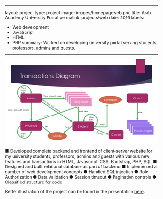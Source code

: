 
---
layout: project
type: project
image: images/homepageweb.png
title: Arab Academy University Portal
permalink: projects/web
date: 2016
labels:
  - Web development
  - JavaScript
  - HTML
  - PHP
summary: Worked on developing university portal serving students, professors, admins and guests.
---

<img class="ui large centre floated rounded image" src="../images/blockdiagramweb.png">

■ Developed complete backend and frontend of client-server website for my university students, professors, admins and guests      with various new features and transactions in HTML, Javascript, CSS, Bootstrap, PHP, SQL
■ Designed and built relational database as part of backend
■ Implemented a number of web development concepts
  ● Handled SQL injection
  ● Role Authorization
  ● Data Validation
  ● Session timeout
  ● Pagination controls
  ● Classified structure for code

Better illustration of the project can be found in the presentation [here](https://drive.google.com/open?id=0B-VhYYVAauuFVm5Tdll4YlNTd1k).

